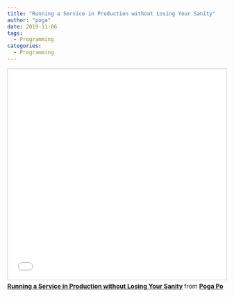 ```yaml
---
title: "Running a Service in Production without Losing Your Sanity"
author: "poga"
date: 2019-11-06
tags:
  - Programming
categories:
  - Programming
---
```


<!--more-->

<iframe src="//www.slideshare.net/slideshow/embed_code/key/weOsOfldcNyPbB" width="595" height="485" frameborder="0" marginwidth="0" marginheight="0" scrolling="no" style="border:1px solid #CCC; border-width:1px; margin-bottom:5px; max-width: 100%;" allowfullscreen> </iframe> <div style="margin-bottom:5px"> <strong> <a href="//www.slideshare.net/poga/running-a-service-in-production-without-losing-your-sanity" title="Running a Service in Production without Losing Your Sanity" target="_blank">Running a Service in Production without Losing Your Sanity</a> </strong> from <strong><a href="https://www.slideshare.net/poga" target="_blank">Poga Po</a></strong> </div>
